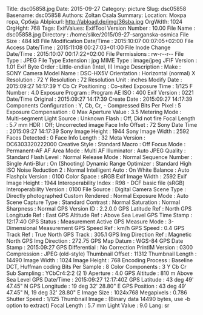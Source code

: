 Title: dsc05858.jpg
Date: 2015-09-27
Category: picture
Slug: dsc05858
Basename: dsc05858
Authors: Zoltan Csala
Summary:
Location: Мокра гора, Србија
Ablpicurl: http://abload.de/img/36sba.jpg
OrgWdth: 1024
OrgHght: 768
Tags:
ExifValues: ExifTool Version Number : 10.00
            File Name : dsc05858.jpg
            Directory : /home/slike/2015/09-27-sarganska-osmica
            File Size : 484 kB
            File Modification Date/Time : 2015:10:07 00:07:05+02:00
            File Access Date/Time : 2015:11:08 00:27:03+01:00
            File Inode Change Date/Time : 2015:10:07 00:17:22+02:00
            File Permissions : rw-r--r--
            File Type : JPEG
            File Type Extension : jpg
            MIME Type : image/jpeg
            JFIF Version : 1.01
            Exif Byte Order : Little-endian (Intel, II)
            Image Description :
            Make : SONY
            Camera Model Name : DSC-HX5V
            Orientation : Horizontal (normal)
            X Resolution : 72
            Y Resolution : 72
            Resolution Unit : inches
            Modify Date : 2015:09:27 14:17:39
            Y Cb Cr Positioning : Co-sited
            Exposure Time : 1/125
            F Number : 4.0
            Exposure Program : Program AE
            ISO : 400
            Exif Version : 0221
            Date/Time Original : 2015:09:27 14:17:39
            Create Date : 2015:09:27 14:17:39
            Components Configuration : Y, Cb, Cr, -
            Compressed Bits Per Pixel : 5
            Exposure Compensation : 0
            Max Aperture Value : 3.5
            Metering Mode : Multi-segment
            Light Source : Unknown
            Flash : Off, Did not fire
            Focal Length : 5.7 mm
            HDR : Off; Uncorrected image
            Face Info Offset : 72
            Sony Date Time : 2015:09:27 14:17:39
            Sony Image Height : 1944
            Sony Image Width : 2592
            Faces Detected : 0
            Face Info Length : 32
            Meta Version : DC6303320222000
            Creative Style : Standard
            Macro : Off
            Focus Mode : Permanent-AF
            AF Area Mode : Multi
            AF Illuminator : Auto
            JPEG Quality : Standard
            Flash Level : Normal
            Release Mode : Normal
            Sequence Number : Single
            Anti-Blur : On (Shooting)
            Dynamic Range Optimizer : Standard
            High ISO Noise Reduction 2 : Normal
            Intelligent Auto : On
            White Balance : Auto
            Flashpix Version : 0100
            Color Space : sRGB
            Exif Image Width : 2592
            Exif Image Height : 1944
            Interoperability Index : R98 - DCF basic file (sRGB)
            Interoperability Version : 0100
            File Source : Digital Camera
            Scene Type : Directly photographed
            Custom Rendered : Normal
            Exposure Mode : Auto
            Scene Capture Type : Standard
            Contrast : Normal
            Saturation : Normal
            Sharpness : Normal
            GPS Version ID : 2.2.0.0
            GPS Latitude Ref : North
            GPS Longitude Ref : East
            GPS Altitude Ref : Above Sea Level
            GPS Time Stamp : 12:17:40
            GPS Status : Measurement Active
            GPS Measure Mode : 3-Dimensional Measurement
            GPS Speed Ref : km/h
            GPS Speed : 0.4
            GPS Track Ref : True North
            GPS Track : 305.1
            GPS Img Direction Ref : Magnetic North
            GPS Img Direction : 272.75
            GPS Map Datum : WGS-84
            GPS Date Stamp : 2015:09:27
            GPS Differential : No Correction
            PrintIM Version : 0300
            Compression : JPEG (old-style)
            Thumbnail Offset : 11312
            Thumbnail Length : 14490
            Image Width : 1024
            Image Height : 768
            Encoding Process : Baseline DCT, Huffman coding
            Bits Per Sample : 8
            Color Components : 3
            Y Cb Cr Sub Sampling : YCbCr4:2:2 (2 1)
            Aperture : 4.0
            GPS Altitude : 810 m Above Sea Level
            GPS Date/Time : 2015:09:27 12:17:40Z
            GPS Latitude : 43 deg 49' 47.45" N
            GPS Longitude : 19 deg 32' 28.80" E
            GPS Position : 43 deg 49' 47.45" N, 19 deg 32' 28.80" E
            Image Size : 1024x768
            Megapixels : 0.786
            Shutter Speed : 1/125
            Thumbnail Image : (Binary data 14490 bytes, use -b option to extract)
            Focal Length : 5.7 mm
            Light Value : 9.0
Lang: sr

